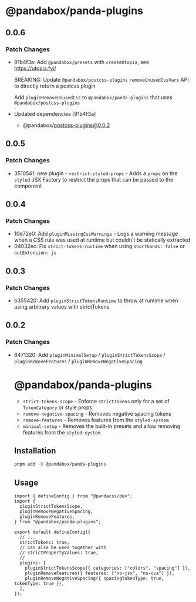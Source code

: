 # @pandabox/panda-plugins

## 0.0.6

### Patch Changes

- 91b4f3a: Add `@pandabox/presets` with `createUtopia`, see https://utopia.fyi/

  BREAKING: Update `@pandabox/postcss-plugins` `removeUnusedCssVars` API to directly return a postcss plugin

  Add `pluginRemoveUnusedCss` to `@pandabox/panda-plugins` that uses `@pandabox/postcss-plugins`

- Updated dependencies [91b4f3a]
  - @pandabox/postcss-plugins@0.0.2

## 0.0.5

### Patch Changes

- 3510541: new plugin - `restrict-styled-props` - Adds a `props` on the `styled` JSX Factory to restrict the props that can be
  passed to the component

## 0.0.4

### Patch Changes

- 10e72e0: Add `pluginMissingCssWarnings` - Logs a warning message when a CSS rule was used at runtime but couldn't be statically
  extracted
- 04032ec: Fix `strict-tokens-runtime` when using `shorthands: false` or `outExtension: js`

## 0.0.3

### Patch Changes

- b355420: Add `pluginStrictTokensRuntime` to throw at runtime when using arbitrary values with strictTokens

## 0.0.2

### Patch Changes

- 8471320: Add `pluginMinimalSetup` / `pluginStrictTokensScope` / `pluginRemoveFeatures` / `pluginRemoveNegativeSpacing`

  # @pandabox/panda-plugins

  - `strict-tokens-scope` - Enforce `strictTokens` only for a set of `TokenCategory` or style props
  - `remove-negative-spacing` - Removes negative spacing tokens
  - `remove-features` - Removes features from the `styled-system`
  - `minimal-setup` - Removes the built-in presets and allow removing features from the `styled-system`

  ## Installation

  ```bash
  pnpm add -D @pandabox/panda-plugins
  ```

  ## Usage

  ```tsx
  import { defineConfig } from "@pandacss/dev";
  import {
    pluginStrictTokensScope,
    pluginRemoveNegativeSpacing,
    pluginRemoveFeatures,
  } from "@pandabox/panda-plugins";

  export default defineConfig({
    // ...
    strictTokens: true,
    // can also be used together with
    // strictPropertyValues: true,
    //
    plugins: [
      pluginStrictTokensScope({ categories: ["colors", "spacing"] }),
      pluginRemoveFeatures({ features: ["no-jsx", "no-cva"] }),
      pluginRemoveNegativeSpacing({ spacingTokenType: true, tokenType: true }),
    ],
  });
  ```
